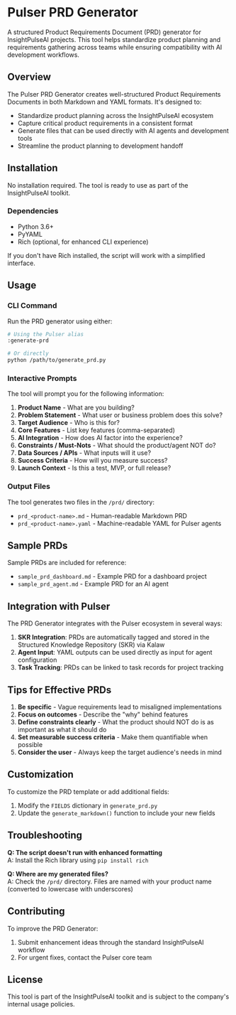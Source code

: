 # Pulser PRD Generator

A structured Product Requirements Document (PRD) generator for InsightPulseAI projects. This tool helps standardize product planning and requirements gathering across teams while ensuring compatibility with AI development workflows.

## Overview

The Pulser PRD Generator creates well-structured Product Requirements Documents in both Markdown and YAML formats. It's designed to:

- Standardize product planning across the InsightPulseAI ecosystem
- Capture critical product requirements in a consistent format
- Generate files that can be used directly with AI agents and development tools
- Streamline the product planning to development handoff

## Installation

No installation required. The tool is ready to use as part of the InsightPulseAI toolkit.

### Dependencies

- Python 3.6+
- PyYAML
- Rich (optional, for enhanced CLI experience)

If you don't have Rich installed, the script will work with a simplified interface.

## Usage

### CLI Command

Run the PRD generator using either:

```bash
# Using the Pulser alias
:generate-prd

# Or directly
python /path/to/generate_prd.py
```

### Interactive Prompts

The tool will prompt you for the following information:

1. **Product Name** - What are you building?
2. **Problem Statement** - What user or business problem does this solve?
3. **Target Audience** - Who is this for?
4. **Core Features** - List key features (comma-separated)
5. **AI Integration** - How does AI factor into the experience?
6. **Constraints / Must-Nots** - What should the product/agent NOT do?
7. **Data Sources / APIs** - What inputs will it use?
8. **Success Criteria** - How will you measure success?
9. **Launch Context** - Is this a test, MVP, or full release?

### Output Files

The tool generates two files in the `/prd/` directory:

- `prd_<product-name>.md` - Human-readable Markdown PRD
- `prd_<product-name>.yaml` - Machine-readable YAML for Pulser agents

## Sample PRDs

Sample PRDs are included for reference:

- `sample_prd_dashboard.md` - Example PRD for a dashboard project
- `sample_prd_agent.md` - Example PRD for an AI agent

## Integration with Pulser

The PRD Generator integrates with the Pulser ecosystem in several ways:

1. **SKR Integration**: PRDs are automatically tagged and stored in the Structured Knowledge Repository (SKR) via Kalaw
2. **Agent Input**: YAML outputs can be used directly as input for agent configuration
3. **Task Tracking**: PRDs can be linked to task records for project tracking

## Tips for Effective PRDs

1. **Be specific** - Vague requirements lead to misaligned implementations
2. **Focus on outcomes** - Describe the "why" behind features
3. **Define constraints clearly** - What the product should NOT do is as important as what it should do
4. **Set measurable success criteria** - Make them quantifiable when possible
5. **Consider the user** - Always keep the target audience's needs in mind

## Customization

To customize the PRD template or add additional fields:

1. Modify the `FIELDS` dictionary in `generate_prd.py`
2. Update the `generate_markdown()` function to include your new fields

## Troubleshooting

**Q: The script doesn't run with enhanced formatting**  
A: Install the Rich library using `pip install rich`

**Q: Where are my generated files?**  
A: Check the `/prd/` directory. Files are named with your product name (converted to lowercase with underscores)

## Contributing

To improve the PRD Generator:

1. Submit enhancement ideas through the standard InsightPulseAI workflow
2. For urgent fixes, contact the Pulser core team

## License

This tool is part of the InsightPulseAI toolkit and is subject to the company's internal usage policies.